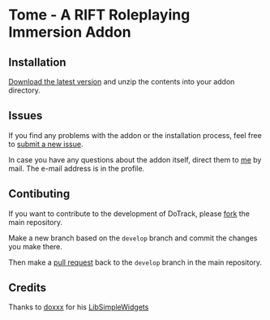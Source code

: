 Tome - A RIFT Roleplaying Immersion Addon
=========================================

## Installation

[Download the latest version](https://github.com/zhevron/Tome/archive/master.zip) and unzip the contents into your addon directory.

## Issues

If you find any problems with the addon or the installation process, feel free to [submit a new issue](https://github.com/zhevron/Tome/issues/new).

In case you have any questions about the addon itself, direct them to [me](https://github.com/zhevron) by mail. The e-mail address is in the profile.

## Contibuting

If you want to contribute to the development of DoTrack, please [fork](https://github.com/zhevron/Tome/fork) the main repository.

Make a new branch based on the `develop` branch and commit the changes you make there.

Then make a [pull request](https://github.com/zhevron/Tome/pulls) back to the `develop` branch in the main repository.

## Credits

Thanks to [doxxx](http://www.riftui.com/forums/member.php?action=getinfo&userid=68) for his [LibSimpleWidgets](http://www.riftui.com/downloads/info108-LibSimpleWidgets.html)
